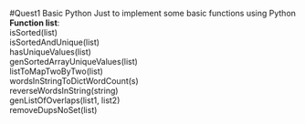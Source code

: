 #Quest1 Basic Python
Just to implement some basic functions using Python  
**Function list**:  
isSorted(list)    
isSortedAndUnique(list)  
hasUniqueValues(list)  
genSortedArrayUniqueValues(list)   
listToMapTwoByTwo(list)  
wordsInStringToDictWordCount(s)  
reverseWordsInString(string)  
genListOfOverlaps(list1, list2)  
removeDupsNoSet(list)  
